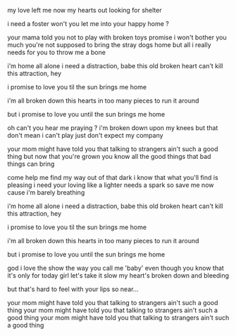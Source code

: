 my love left me
now my hearts out looking for shelter

i need a foster
won't you let me into your happy home ?

your mama told you not to play with broken toys
promise i won't bother you much
you're not supposed to bring the stray dogs home
but all i really needs for you to throw me a bone

i'm home all alone
i need a distraction, babe
this old broken heart
can't kill this attraction, hey

i promise to love you
til the sun brings me home

i'm all broken down
this hearts in too many pieces
to run it around

but i promise to love you
until the sun brings me home

oh can't you hear me praying ?
i'm broken down upon my knees
but that don't mean i can't play
just don't expect my company

your mom might have told you that talking to strangers
ain't such a good thing
but now that you're grown
you know all the good things that bad things can bring

come help me find my way out of that dark
i know that what you'll find is pleasing
i need your loving like a lighter needs a spark
so save me now cause i'm barely breathing

i'm home all alone
i need a distraction, babe
this old broken heart
can't kill this attraction, hey

i promise to love you
til the sun brings me home

i'm all broken down
this hearts in too many pieces
to run it around

but i promise to love you
until the sun brings me home

god i love the show
the way you call me 'baby'
even though you know
that it's only for today
girl let's take it slow
my heart's broken down and bleeding

but that's hard to feel with your lips so near...

your mom might have told you that talking to strangers
ain't such a good thing
your mom might have told you that talking to strangers
ain't such a good thing
your mom might have told you that talking to strangers
ain't such a good thing
